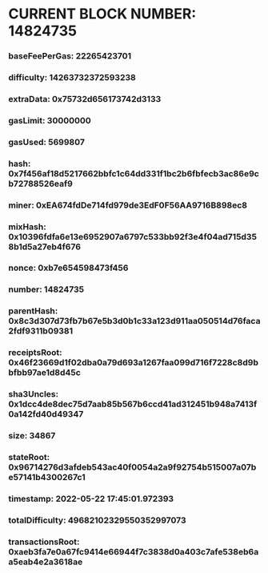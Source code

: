 # CURRENT BLOCK NUMBER: 14824735

### baseFeePerGas: 22265423701
### difficulty: 14263732372593238
### extraData: 0x75732d656173742d3133
### gasLimit: 30000000
### gasUsed: 5699807
### hash: 0x7f456af18d5217662bbfc1c64dd331f1bc2b6fbfecb3ac86e9cb72788526eaf9
### miner: 0xEA674fdDe714fd979de3EdF0F56AA9716B898ec8
### mixHash: 0x10396fdfa6e13e6952907a6797c533bb92f3e4f04ad715d358b1d5a27eb4f676
### nonce: 0xb7e654598473f456
### number: 14824735
### parentHash: 0x8c3d307d73fb7b67e5b3d0b1c33a123d911aa050514d76faca2fdf9311b09381
### receiptsRoot: 0x46f23669d1f02dba0a79d693a1267faa099d716f7228c8d9bbfbb97ae1d8d45c
### sha3Uncles: 0x1dcc4de8dec75d7aab85b567b6ccd41ad312451b948a7413f0a142fd40d49347
### size: 34867
### stateRoot: 0x96714276d3afdeb543ac40f0054a2a9f92754b515007a07be57141b4300267c1
### timestamp: 2022-05-22 17:45:01.972393
### totalDifficulty: 49682102329550352997073
### transactionsRoot: 0xaeb3fa7e0a67fc9414e66944f7c3838d0a403c7afe538eb6aa5eab4e2a3618ae
